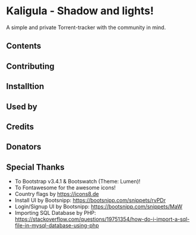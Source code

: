 # Kaligula - Shadow and lights!

A simple and private Torrent-tracker with the community in mind.

## Contents

## Contributing

## Installtion

## Used by

## Credits

## Donators

## Special Thanks

- To Bootstrap v3.4.1 & Bootswatch (Theme: Lumen)!
- To Fontawesome for the awesome icons!
- Country flags by https://icons8.de
- Install UI by Bootsnipp: https://bootsnipp.com/snippets/rvPDr
- Login/Signup UI by Bootsnipp: https://bootsnipp.com/snippets/MaW
- Importing SQL Database by PHP: https://stackoverflow.com/questions/19751354/how-do-i-import-a-sql-file-in-mysql-database-using-php